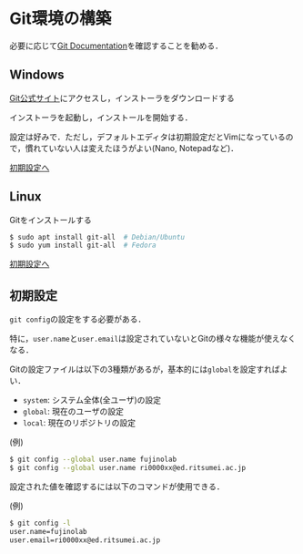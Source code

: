 # Git環境の構築

必要に応じて[Git Documentation](https://git-scm.com/doc)を確認することを勧める．

## Windows

[Git公式サイト](https://git-for-windows.github.io/)にアクセスし，インストーラをダウンロードする

インストーラを起動し，インストールを開始する．

設定は好みで．ただし，デフォルトエディタは初期設定だとVimになっているので，慣れていない人は変えたほうがよい(Nano, Notepadなど)．

[初期設定へ](#初期設定)

## Linux

Gitをインストールする

```bash
$ sudo apt install git-all  # Debian/Ubuntu
$ sudo yum install git-all  # Fedora
```

[初期設定へ](#初期設定)

## 初期設定

`git config`の設定をする必要がある．

特に，`user.name`と`user.email`は設定されていないとGitの様々な機能が使えなくなる．

Gitの設定ファイルは以下の3種類があるが，基本的には`global`を設定すればよい．
- `system`: システム全体(全ユーザ)の設定
- `global`: 現在のユーザの設定
- `local`: 現在のリポジトリの設定

(例)
```bash
$ git config --global user.name fujinolab
$ git config --global user.name ri0000xx@ed.ritsumei.ac.jp
```

設定された値を確認するには以下のコマンドが使用できる．

(例)
```bash
$ git config -l
user.name=fujinolab
user.email=ri0000xx@ed.ritsumei.ac.jp
```